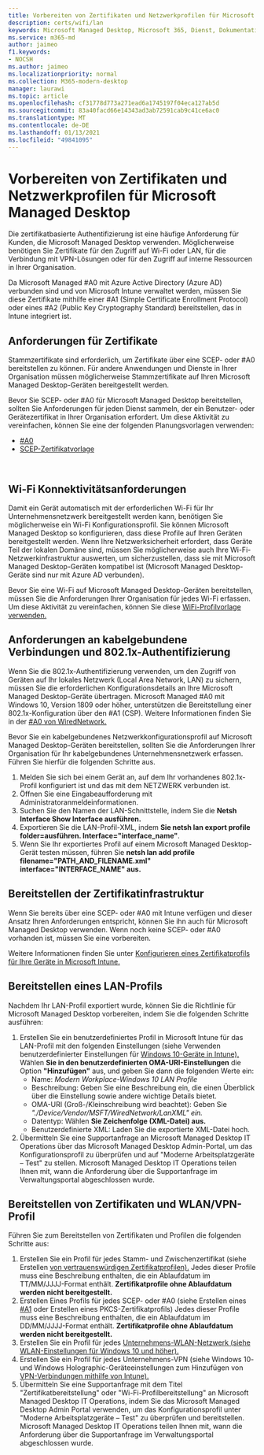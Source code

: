 ```yaml
---
title: Vorbereiten von Zertifikaten und Netzwerkprofilen für Microsoft Managed Desktop
description: certs/wifi/lan
keywords: Microsoft Managed Desktop, Microsoft 365, Dienst, Dokumentation
ms.service: m365-md
author: jaimeo
f1.keywords:
- NOCSH
ms.author: jaimeo
ms.localizationpriority: normal
ms.collection: M365-modern-desktop
manager: laurawi
ms.topic: article
ms.openlocfilehash: cf31778d773a271ead6a1745197f04eca127ab5d
ms.sourcegitcommit: 83a40facd66e14343ad3ab72591cab9c41ce6ac0
ms.translationtype: MT
ms.contentlocale: de-DE
ms.lasthandoff: 01/13/2021
ms.locfileid: "49841095"
---
```

# <a name="prepare-certificates-and-network-profiles-for-microsoft-managed-desktop"></a>Vorbereiten von Zertifikaten und Netzwerkprofilen für Microsoft Managed Desktop  
 
Die zertifikatbasierte Authentifizierung ist eine häufige Anforderung für Kunden, die Microsoft Managed Desktop verwenden. Möglicherweise benötigen Sie Zertifikate für den Zugriff auf Wi-Fi oder LAN, für die Verbindung mit VPN-Lösungen oder für den Zugriff auf interne Ressourcen in Ihrer Organisation.   
 
Da Microsoft Managed #A0 mit Azure Active Directory (Azure AD) verbunden sind und von Microsoft Intune verwaltet werden, müssen Sie diese Zertifikate mithilfe einer #A1 (Simple Certificate Enrollment Protocol) oder eines #A2 (Public Key Cryptography Standard) bereitstellen, das in Intune integriert ist.    
 
## <a name="certificate-requirements"></a>Anforderungen für Zertifikate 
 
Stammzertifikate sind erforderlich, um Zertifikate über eine SCEP- oder #A0 bereitstellen zu können. Für andere Anwendungen und Dienste in Ihrer Organisation müssen möglicherweise Stammzertifikate auf Ihren Microsoft Managed Desktop-Geräten bereitgestellt werden.    
 
Bevor Sie SCEP- oder #A0 für Microsoft Managed Desktop bereitstellen, sollten Sie Anforderungen für jeden Dienst sammeln, der ein Benutzer- oder Gerätezertifikat in Ihrer Organisation erfordert. Um diese Aktivität zu vereinfachen, können Sie eine der folgenden Planungsvorlagen verwenden:  
 
- [#A0](https://github.com/MicrosoftDocs/microsoft-365-docs/raw/public/microsoft-365/managed-desktop/get-ready/downloads/PKCS-certificate-template.xlsx) 
- [SCEP-Zertifikatvorlage](https://github.com/MicrosoftDocs/microsoft-365-docs/raw/public/microsoft-365/managed-desktop/get-ready/downloads/SCEP-certificate-template.xlsx)

  
## <a name="wi-fi-connectivity-requirements"></a>Wi-Fi Konnektivitätsanforderungen

Damit ein Gerät automatisch mit der erforderlichen Wi-Fi für Ihr Unternehmensnetzwerk bereitgestellt werden kann, benötigen Sie möglicherweise ein Wi-Fi Konfigurationsprofil. Sie können Microsoft Managed Desktop so konfigurieren, dass diese Profile auf Ihren Geräten bereitgestellt werden. Wenn Ihre Netzwerksicherheit erfordert, dass Geräte Teil der lokalen Domäne sind, müssen Sie möglicherweise auch Ihre Wi-Fi-Netzwerkinfrastruktur auswerten, um sicherzustellen, dass sie mit Microsoft Managed Desktop-Geräten kompatibel ist (Microsoft Managed Desktop-Geräte sind nur mit Azure AD verbunden). 
 
Bevor Sie eine Wi-Fi auf Microsoft Managed Desktop-Geräten bereitstellen, müssen Sie die Anforderungen Ihrer Organisation für jedes Wi-Fi erfassen. Um diese Aktivität zu vereinfachen, können Sie diese [WiFi-Profilvorlage verwenden.](https://github.com/MicrosoftDocs/microsoft-365-docs/raw/public/microsoft-365/managed-desktop/get-ready/downloads/WiFi-profile-template.xlsx)
 
 
## <a name="wired-connectivity-requirements-and-8021x-authentication"></a>Anforderungen an kabelgebundene Verbindungen und 802.1x-Authentifizierung 
 
Wenn Sie die 802.1x-Authentifizierung verwenden, um den Zugriff von Geräten auf Ihr lokales Netzwerk (Local Area Network, LAN) zu sichern, müssen Sie die erforderlichen Konfigurationsdetails an Ihre Microsoft Managed Desktop-Geräte übertragen. Microsoft Managed #A0 mit Windows 10, Version 1809 oder höher, unterstützen die Bereitstellung einer 802.1x-Konfiguration über den #A1 (CSP). Weitere Informationen finden Sie in der [#A0 von WiredNetwork.](https://docs.microsoft.com/windows/client-management/mdm/wirednetwork-csp) 
 
Bevor Sie ein kabelgebundenes Netzwerkkonfigurationsprofil auf Microsoft Managed Desktop-Geräten bereitstellen, sollten Sie die Anforderungen Ihrer Organisation für Ihr kabelgebundenes Unternehmensnetzwerk erfassen. Führen Sie hierfür die folgenden Schritte aus. 
 
 
1. Melden Sie sich bei einem Gerät an, auf dem Ihr vorhandenes 802.1x-Profil konfiguriert ist und das mit dem NETZWERK verbunden ist.  
2. Öffnen Sie eine Eingabeaufforderung mit Administratoranmeldeinformationen. 
3. Suchen Sie den Namen der LAN-Schnittstelle, indem Sie die **Netsh Interface Show Interface ausführen.** 
4. Exportieren Sie die LAN-Profil-XML, indem **Sie netsh lan export profile folder=ausführen.  Interface="interface_name"**. 
5. Wenn Sie Ihr exportiertes Profil auf einem Microsoft Managed Desktop-Gerät testen müssen, führen Sie **netsh lan add profile filename="PATH_AND_FILENAME.xml" interface="INTERFACE_NAME" aus.** 
 
 
## <a name="deploy-certificate-infrastructure"></a>Bereitstellen der Zertifikatinfrastruktur  
 
Wenn Sie bereits über eine SCEP- oder #A0 mit Intune verfügen und dieser Ansatz Ihren Anforderungen entspricht, können Sie ihn auch für Microsoft Managed Desktop verwenden. Wenn noch keine SCEP- oder #A0 vorhanden ist, müssen Sie eine vorbereiten.  
 
Weitere Informationen finden Sie unter [Konfigurieren eines Zertifikatprofils für Ihre Geräte in Microsoft Intune.](https://docs.microsoft.com/intune/certificates-configure) 
 
 
 
## <a name="deploy-a-lan-profile"></a>Bereitstellen eines LAN-Profils 
 
Nachdem Ihr LAN-Profil exportiert wurde, können Sie die Richtlinie für Microsoft Managed Desktop vorbereiten, indem Sie die folgenden Schritte ausführen:   
 
1. Erstellen Sie ein benutzerdefiniertes Profil in Microsoft Intune für das LAN-Profil mit den folgenden Einstellungen (siehe Verwenden benutzerdefinierter Einstellungen für [Windows 10-Geräte in Intune).](https://docs.microsoft.com/intune/custom-settings-windows-10) Wählen **Sie in den benutzerdefinierten OMA-URI-Einstellungen** die Option **"Hinzufügen"** aus, und geben Sie dann die folgenden Werte ein: 
    - Name: *Modern Workplace-Windows 10 LAN Profile* 
    - Beschreibung: Geben Sie eine Beschreibung ein, die einen Überblick über die Einstellung sowie andere wichtige Details bietet. 
    - OMA-URI (Groß-/Kleinschreibung wird beachtet): Geben Sie *"./Device/Vendor/MSFT/WiredNetwork/LanXML" ein.*
    - Datentyp: Wählen **Sie Zeichenfolge (XML-Datei) aus.** 
    - Benutzerdefinierte XML: Laden Sie die exportierte XML-Datei hoch.
2. Übermitteln Sie eine Supportanfrage an Microsoft Managed Desktop IT Operations über das Microsoft Managed Desktop Admin-Portal, um das Konfigurationsprofil zu überprüfen und auf "Moderne Arbeitsplatzgeräte – Test" zu stellen. Microsoft Managed Desktop IT Operations teilen Ihnen mit, wann die Anforderung über die Supportanfrage im Verwaltungsportal abgeschlossen wurde.
 
## <a name="deploy-certificates-and-wi-fivpn-profile"></a>Bereitstellen von Zertifikaten und WLAN/VPN-Profil 
 
 
Führen Sie zum Bereitstellen von Zertifikaten und Profilen die folgenden Schritte aus:

1. Erstellen Sie ein Profil für jedes Stamm- und Zwischenzertifikat (siehe Erstellen [von vertrauenswürdigen Zertifikatprofilen).](https://docs.microsoft.com/intune/protect/certificates-configure#step-3-create-trusted-certificate-profiles) Jedes dieser Profile muss eine Beschreibung enthalten, die ein Ablaufdatum im TT/MM/JJJJ-Format enthält. **Zertifikatprofile ohne Ablaufdatum werden nicht bereitgestellt.**
2. Erstellen Eines Profils für jedes SCEP- oder #A0 (siehe Erstellen eines [#A1](https://docs.microsoft.com/intune/protect/certificates-scep-configure#create-a-scep-certificate-profile) oder Erstellen eines PKCS-Zertifikatprofils) Jedes dieser Profile muss eine Beschreibung enthalten, die ein Ablaufdatum im DD/MM/JJJJ-Format enthält. [](https://docs.microsoft.com/intune/protect/certficates-pfx-configure#create-a-pkcs-certificate-profile) **Zertifikatprofile ohne Ablaufdatum werden nicht bereitgestellt.**
3. Erstellen Sie ein Profil für jedes [Unternehmens-WLAN-Netzwerk (siehe WLAN-Einstellungen für Windows 10 und höher).](https://docs.microsoft.com/intune/wi-fi-settings-windows)
4. Erstellen Sie ein Profil für jedes Unternehmens-VPN (siehe Windows 10- und Windows Holographic-Geräteeinstellungen zum Hinzufügen von [VPN-Verbindungen mithilfe von Intune).](https://docs.microsoft.com/intune/vpn-settings-windows-10)
5. Übermitteln Sie eine Supportanfrage mit dem Titel "Zertifikatbereitstellung" oder "Wi-Fi-Profilbereitstellung" an Microsoft Managed Desktop IT Operations, indem Sie das Microsoft Managed Desktop Admin Portal verwenden, um das Konfigurationsprofil unter "Moderne Arbeitsplatzgeräte – Test" zu überprüfen und bereitstellen. Microsoft Managed Desktop IT Operations teilen Ihnen mit, wann die Anforderung über die Supportanfrage im Verwaltungsportal abgeschlossen wurde. 
 
 
